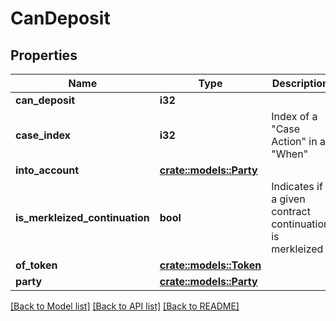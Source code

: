 # CanDeposit

## Properties

Name | Type | Description | Notes
------------ | ------------- | ------------- | -------------
**can_deposit** | **i32** |  | 
**case_index** | **i32** | Index of a \"Case Action\" in a \"When\" | 
**into_account** | [**crate::models::Party**](Party.md) |  | 
**is_merkleized_continuation** | **bool** | Indicates if a given contract continuation is merkleized | 
**of_token** | [**crate::models::Token**](Token.md) |  | 
**party** | [**crate::models::Party**](Party.md) |  | 

[[Back to Model list]](../README.md#documentation-for-models) [[Back to API list]](../README.md#documentation-for-api-endpoints) [[Back to README]](../README.md)


